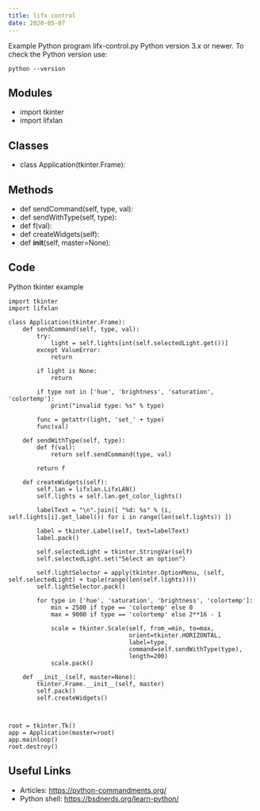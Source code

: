 ```yaml
---
title: lifx control
date: 2020-05-07
---
```

Example Python program lifx-control.py
Python version 3.x or newer.
To check the Python version use:

    python --version

## Modules

* import tkinter
* import lifxlan

## Classes

* class Application(tkinter.Frame):

## Methods

* def sendCommand(self, type, val):
* def sendWithType(self, type):
* def f(val):
* def createWidgets(self):
* def __init__(self, master=None):

## Code

Python tkinter example

    import tkinter
    import lifxlan
    
    class Application(tkinter.Frame):
        def sendCommand(self, type, val):
            try:
                light = self.lights[int(self.selectedLight.get())]
            except ValueError:
                return
    
            if light is None:
                return
    
            if type not in ['hue', 'brightness', 'saturation', 'colortemp']:
                print("invalid type: %s" % type)
    
            func = getattr(light, 'set_' + type)
            func(val)
    
        def sendWithType(self, type):
            def f(val):
                return self.sendCommand(type, val)
            
            return f
    
        def createWidgets(self):
            self.lan = lifxlan.LifxLAN()
            self.lights = self.lan.get_color_lights()
    
            labelText = "\n".join([ "%d: %s" % (i, self.lights[i].get_label()) for i in range(len(self.lights)) ])
    
            label = tkinter.Label(self, text=labelText)
            label.pack()
    
            self.selectedLight = tkinter.StringVar(self)
            self.selectedLight.set("Select an option")
    
            self.lightSelector = apply(tkinter.OptionMenu, (self, self.selectedLight) + tuple(range(len(self.lights))))        
            self.lightSelector.pack()
    
            for type in ['hue', 'saturation', 'brightness', 'colortemp']:
                min = 2500 if type == 'colortemp' else 0
                max = 9000 if type == 'colortemp' else 2**16 - 1
    
                scale = tkinter.Scale(self, from_=min, to=max, 
                                      orient=tkinter.HORIZONTAL, 
                                      label=type, 
                                      command=self.sendWithType(type),
                                      length=200)
                scale.pack()
    
        def __init__(self, master=None):
            tkinter.Frame.__init__(self, master)
            self.pack()
            self.createWidgets()
    
    
    
    root = tkinter.Tk()
    app = Application(master=root)
    app.mainloop()
    root.destroy()

## Useful Links

- Articles: https://python-commandments.org/
- Python shell: https://bsdnerds.org/learn-python/
